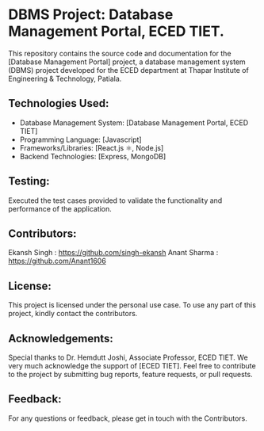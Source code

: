 # DBMS Project: Database Management Portal, ECED TIET.

This repository contains the source code and documentation for the [Database Management Portal] project, a database management system (DBMS) project developed for the ECED department at Thapar Institute of Engineering & Technology, Patiala.

## Technologies Used:

- Database Management System: [Database Management Portal, ECED TIET]
- Programming Language: [Javascript]
- Frameworks/Libraries: [React.js ⚛️, Node.js]
- Backend Technologies: [Express, MongoDB]

## Testing:
Executed the test cases provided to validate the functionality and performance of the application.

## Contributors:

Ekansh Singh : https://github.com/singh-ekansh
Anant Sharma : https://github.com/Anant1606

## License:
This project is licensed under the personal use case. To use any part of this project, kindly contact the contributors. 

## Acknowledgements:

Special thanks to Dr. Hemdutt Joshi, Associate Professor, ECED TIET.
We very much acknowledge the support of [ECED TIET].
Feel free to contribute to the project by submitting bug reports, feature requests, or pull requests.

## Feedback:
For any questions or feedback, please get in touch with the Contributors.
